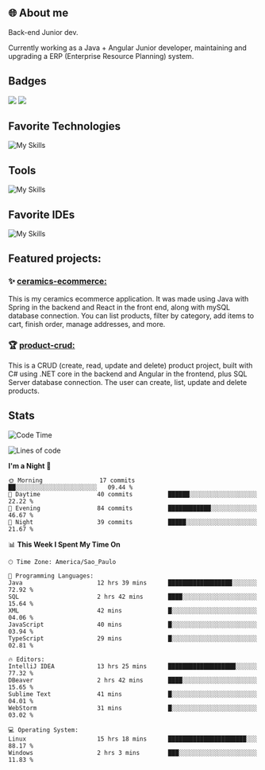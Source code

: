 ## 🌐 About me
Back-end Junior dev.

Currently working as a Java + Angular Junior developer, maintaining and upgrading a ERP (Enterprise Resource Planning) system.


## Badges

<div style="display: inline_block">
  <a href="https://www.credly.com/badges/bc4739f2-3a6a-4965-9292-0904b55d9652/public_url"><img src="https://github.com/user-attachments/assets/0c2e9028-389c-426c-b849-4bd29abbc0cb"></img></a>
  <a href=https://www.credly.com/badges/b0f4b2f6-34ec-4c0b-880f-cde76b902026/public_url"><img src="https://github.com/user-attachments/assets/07231ffe-f6b7-424a-bcc4-543fa6b2d97f"></img></a>
</div>

## Favorite Technologies

![My Skills](https://go-skill-icons.vercel.app/api/icons?i=java,spring,react,angular,typescript,javascript,cs,dotnet&perline=4&titles=true)

## Tools

![My Skills](https://go-skill-icons.vercel.app/api/icons?i=aws,gitlab,git,docker&perline=4&titles=true)

## Favorite IDEs

![My Skills](https://go-skill-icons.vercel.app/api/icons?i=idea,webstorm&perline=3&titles=true)

## Featured projects: 

### :sparkles: [ceramics-ecommerce:](https://github.com/marianarossi/ceramics-ecommerce-API)
This is my ceramics ecommerce application. It was made using Java with Spring in the backend and React in the front end, along with mySQL database connection. You can list products, filter by category, add items to cart, finish order, manage addresses, and more.

### :trophy: [product-crud:](https://github.com/marianarossi/.netCore-product-webAPI)
This is a CRUD (create, read, update and delete) product project, built with C# using .NET core in the backend and Angular in the frontend, plus SQL Server database connection. The user can create, list, update and delete products. 


## Stats

<!--START_SECTION:waka-->
![Code Time](http://img.shields.io/badge/Code%20Time-207%20hrs%2049%20mins-blue)

![Lines of code](https://img.shields.io/badge/From%20Hello%20World%20I%27ve%20Written-41.0%20thousand%20lines%20of%20code-blue)

**I'm a Night 🦉** 

```text
🌞 Morning                17 commits          ██░░░░░░░░░░░░░░░░░░░░░░░   09.44 % 
🌆 Daytime                40 commits          ██████░░░░░░░░░░░░░░░░░░░   22.22 % 
🌃 Evening                84 commits          ████████████░░░░░░░░░░░░░   46.67 % 
🌙 Night                  39 commits          █████░░░░░░░░░░░░░░░░░░░░   21.67 % 
```


📊 **This Week I Spent My Time On** 

```text
🕑︎ Time Zone: America/Sao_Paulo

💬 Programming Languages: 
Java                     12 hrs 39 mins      ██████████████████░░░░░░░   72.92 % 
SQL                      2 hrs 42 mins       ████░░░░░░░░░░░░░░░░░░░░░   15.64 % 
XML                      42 mins             █░░░░░░░░░░░░░░░░░░░░░░░░   04.06 % 
JavaScript               40 mins             █░░░░░░░░░░░░░░░░░░░░░░░░   03.94 % 
TypeScript               29 mins             █░░░░░░░░░░░░░░░░░░░░░░░░   02.81 % 

🔥 Editors: 
IntelliJ IDEA            13 hrs 25 mins      ███████████████████░░░░░░   77.32 % 
DBeaver                  2 hrs 42 mins       ████░░░░░░░░░░░░░░░░░░░░░   15.65 % 
Sublime Text             41 mins             █░░░░░░░░░░░░░░░░░░░░░░░░   04.01 % 
WebStorm                 31 mins             █░░░░░░░░░░░░░░░░░░░░░░░░   03.02 % 

💻 Operating System: 
Linux                    15 hrs 18 mins      ██████████████████████░░░   88.17 % 
Windows                  2 hrs 3 mins        ███░░░░░░░░░░░░░░░░░░░░░░   11.83 % 
```


<!--END_SECTION:waka-->
